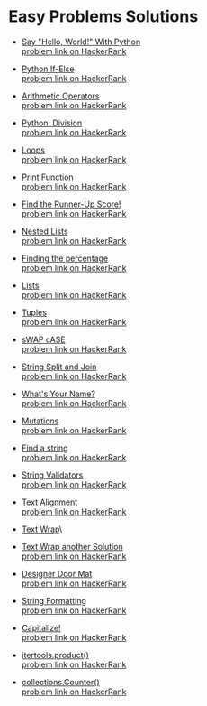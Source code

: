 #  Easy Problems Solutions
-  [Say "Hello, World!" With Python](https://github.com/ShaadyEmad/HackerRank-Python-Solutions/blob/main/Easy/01.%20Say%20%22Hello%2C%20World!%22%20With%20Python.py)\
[problem link on HackerRank](https://www.hackerrank.com/challenges/py-hello-world/problem?isFullScreen=true)

-  [Python If-Else](https://github.com/ShaadyEmad/HackerRank-Python-Solutions/blob/main/Easy/02.%20Python%20If-Else.py)\
[problem link on HackerRank](https://www.hackerrank.com/challenges/py-if-else/problem?isFullScreen=true)

-  [Arithmetic Operators](https://github.com/ShaadyEmad/HackerRank-Python-Solutions/blob/main/Easy/03.%20Arithmetic%20Operators.py)\
[problem link on HackerRank](https://www.hackerrank.com/challenges/python-arithmetic-operators/problem?isFullScreen=true)

-  [Python: Division](https://github.com/ShaadyEmad/HackerRank-Python-Solutions/blob/main/Easy/04.%20Python:%20Division.py)\
[problem link on HackerRank](https://www.hackerrank.com/challenges/python-division?isFullScreen=true)

-  [Loops](https://github.com/ShaadyEmad/HackerRank-Python-Solutions/blob/main/Easy/05.%20Loops.py)\
[problem link on HackerRank](https://www.hackerrank.com/challenges/python-loops?isFullScreen=true)

-  [Print Function](https://github.com/ShaadyEmad/HackerRank-Python-Solutions/blob/main/Easy/06.%20Print%20Function.py)\
[problem link on HackerRank](https://www.hackerrank.com/challenges/python-print?isFullScreen=true)

-  [Find the Runner-Up Score!](https://github.com/ShaadyEmad/HackerRank-Python-Solutions/blob/main/Easy/07.%20Find%20the%20Runner-Up%20Score!.py)\
[problem link on HackerRank](https://www.hackerrank.com/challenges/find-second-maximum-number-in-a-list?isFullScreen=true)

-  [Nested Lists](https://github.com/ShaadyEmad/HackerRank-Python-Solutions/blob/main/Easy/08.%20Nested%20Lists.py)\
[problem link on HackerRank](https://www.hackerrank.com/challenges/nested-list?isFullScreen=true)

-  [Finding the percentage](https://github.com/ShaadyEmad/HackerRank-Python-Solutions/blob/main/Easy/09.%20Finding%20the%20percentage.py)\
[problem link on HackerRank](https://www.hackerrank.com/challenges/finding-the-percentage?isFullScreen=true)

-  [Lists](https://github.com/ShaadyEmad/HackerRank-Python-Solutions/blob/main/Easy/10.%20Lists.py)\
[problem link on HackerRank](https://www.hackerrank.com/challenges/python-lists/problem?isFullScreen=true)

-  [Tuples](https://github.com/ShaadyEmad/HackerRank-Python-Solutions/blob/main/Easy/11.%20Tuples.py)\
[problem link on HackerRank](https://www.hackerrank.com/challenges/python-tuples/problem?isFullScreen=true)

-  [sWAP cASE](https://github.com/ShaadyEmad/HackerRank-Python-Solutions/blob/main/Easy/12.%20sWAP%20cASE.py)\
[problem link on HackerRank](https://www.hackerrank.com/challenges/swap-case/problem?isFullScreen=true)

-  [String Split and Join](https://github.com/ShaadyEmad/HackerRank-Python-Solutions/blob/main/Easy/13.%20String%20Split%20and%20Join.py)\
[problem link on HackerRank](https://www.hackerrank.com/challenges/python-string-split-and-join/problem?isFullScreen=true)

-  [What's Your Name?](https://github.com/ShaadyEmad/HackerRank-Python-Solutions/blob/main/Easy/14.%20What's%20Your%20Name%3F.py)\
[problem link on HackerRank](https://www.hackerrank.com/challenges/whats-your-name/problem?isFullScreen=true)

-  [Mutations](https://github.com/ShaadyEmad/HackerRank-Python-Solutions/blob/main/Easy/15.%20Mutations.py)\
[problem link on HackerRank](https://www.hackerrank.com/challenges/python-mutations/problem?isFullScreen=true)

-  [Find a string](https://github.com/ShaadyEmad/HackerRank-Python-Solutions/blob/main/Easy/16.%20Find%20a%20string.py)\
[problem link on HackerRank](https://www.hackerrank.com/challenges/find-a-string/problem?isFullScreen=true)

-  [String Validators](https://github.com/ShaadyEmad/HackerRank-Python-Solutions/blob/main/Easy/17.%20String%20Validators.py)\
[problem link on HackerRank](https://www.hackerrank.com/challenges/string-validators/problem?isFullScreen=true)

-  [Text Alignment](https://github.com/ShaadyEmad/HackerRank-Python-Solutions/blob/main/Easy/18.%20Text%20Alignment.py)\
[problem link on HackerRank](https://www.hackerrank.com/challenges/text-alignment/problem?isFullScreen=true)

-  [Text Wrap](https://github.com/ShaadyEmad/HackerRank-Python-Solutions/blob/main/Easy/19.%20Text%20Wrap%20(solution%201).py)\
-  [Text Wrap another Solution](https://github.com/ShaadyEmad/HackerRank-Python-Solutions/blob/main/Easy/19.%20Text%20Wrap%20(solution%202).py)\
[problem link on HackerRank](https://www.hackerrank.com/challenges/text-wrap/problem?isFullScreen=true)

-  [Designer Door Mat](https://github.com/ShaadyEmad/HackerRank-Python-Solutions/blob/main/Easy/20.%20Designer%20Door%20Mat.py)\
[problem link on HackerRank](https://www.hackerrank.com/challenges/designer-door-mat/problem?isFullScreen=true)

-  [String Formatting](https://github.com/ShaadyEmad/HackerRank-Python-Solutions/blob/main/Easy/21.%20String%20Formatting.py)\
[problem link on HackerRank](https://www.hackerrank.com/challenges/python-string-formatting/problem?isFullScreen=true)

-  [Capitalize!](https://github.com/ShaadyEmad/HackerRank-Python-Solutions/blob/main/Easy/23.%20Capitalize!.py)\
[problem link on HackerRank](https://www.hackerrank.com/challenges/capitalize/problem?isFullScreen=true)

-  [itertools.product()](https://github.com/ShaadyEmad/HackerRank-Python-Solutions/blob/main/Easy/24.%20itertools.product().py)\
[problem link on HackerRank](https://www.hackerrank.com/challenges/itertools-product/problem?isFullScreen=true)

-  [collections.Counter()](https://github.com/ShaadyEmad/HackerRank-Python-Solutions/blob/main/Easy/25.%20collections.Counter().py)\
[problem link on HackerRank](https://www.hackerrank.com/challenges/collections-counter/problem?isFullScreen=true)
